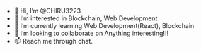 - 👋 Hi, I’m @CHIRU3223
- 👀 I’m interested in Blockchain, Web Development
- 🌱 I’m currently learning Web Development(React), Blockchain
- 💞️ I’m looking to collaborate on Anything interesting!!!
- 📫 Reach me through chat.

<!---
CHIRU3223/CHIRU3223 is a ✨ special ✨ repository because its `README.md` (this file) appears on your GitHub profile.
You can click the Preview link to take a look at your changes.
--->

